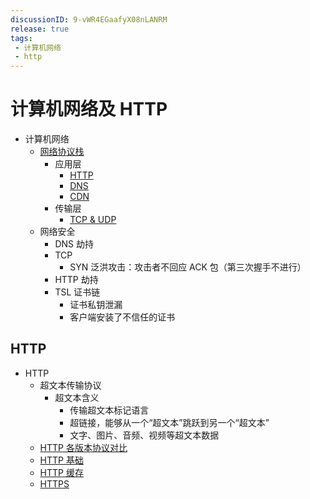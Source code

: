 ```yaml
---
discussionID: 9-vWR4EGaafyX08nLANRM
release: true
tags:
 - 计算机网络
 - http
---
```


# 计算机网络及 HTTP

- 计算机网络
  - [网络协议栈](#网络协议栈)
    - 应用层
      - [HTTP](#http)
      - [DNS](./DNS.md)
      - [CDN](./CDN.md)
    - 传输层
      - [TCP & UDP](./TCP%20%26%20UDP.md)
  - 网络安全
    - DNS 劫持
    - TCP
      - SYN 泛洪攻击：攻击者不回应 ACK 包（第三次握手不进行）
    - HTTP 劫持
    - TSL 证书链
      - 证书私钥泄漏
      - 客户端安装了不信任的证书

## HTTP

- HTTP
  - 超文本传输协议
    - 超文本含义
      - 传输超文本标记语言
      - 超链接，能够从一个“超文本”跳跃到另一个“超文本”
      - 文字、图片、音频、视频等超文本数据
  - [HTTP 各版本协议对比](./http%20各版本协议对比.md)
  - [HTTP 基础](./前端必知的%20http%20基础.md)
  - [HTTP 缓存](./http%20缓存.md)
  - [HTTPS](./https.md)
